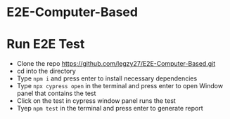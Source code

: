 # E2E-Computer-Based


# Run E2E Test

* Clone the repo https://github.com/legzy27/E2E-Computer-Based.git
* cd into the directory
* Type `npm i` and press enter to install necessary dependencies
* Type `npx cypress open` in the terminal and press enter to open Window panel that contains the test
* Click on the test in cypress window panel runs the test
* Tyep `npm test` in the terminal and press enter to generate report 

